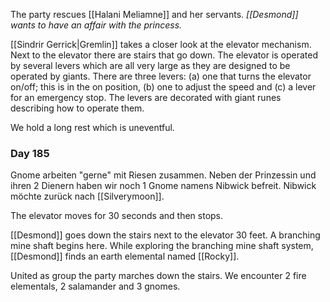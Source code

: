 The party rescues [[Halani Meliamne]] and her servants. *[[Desmond]] wants to have an affair with the princess.*

[[Sindrir Gerrick|Gremlin]] takes a closer look at the elevator mechanism. Next to the elevator there are stairs that go down.
The elevator is operated by several levers which are all very large as they are designed to be operated by giants. There are three levers: (a) one that turns the elevator on/off; this is in the on position, (b) one to adjust the speed and (c) a lever for an emergency stop.
The levers are decorated with giant runes describing how to operate them.

We hold a long rest which is uneventful.

### Day 185

Gnome arbeiten "gerne" mit Riesen zusammen. Neben der Prinzessin und ihren 2 Dienern haben wir noch 1 Gnome namens Nibwick befreit. Nibwick möchte zurück nach [[Silverymoon]].

The elevator moves for 30 seconds and then stops.

[[Desmond]] goes down the stairs next to the elevator 30 feet. A branching mine shaft begins here. While exploring the branching mine shaft system, [[Desmond]] finds an earth elemental named [[Rocky]].

United as group the party marches down the stairs. We encounter 2 fire elementals, 2 salamander and 3 gnomes.